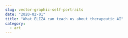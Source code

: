 ```yaml
---
slug: vector-graphic-self-portraits
date: "2020-02-01"
title: "What ELIZA can teach us about therapeutic AI"
category:
  - art
---
```

